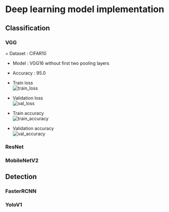 # Deep learning model implementation

## Classification
### VGG
= Dataset : CIFAR10
- Model : VGG16 without first two pooling layers
- Accuracy : 95.0
- Train loss <br>
![train_loss](https://github.com/99kenny/deeplearning-models/assets/57697721/5453d8be-1bf0-459e-86a2-f3c5d6008dab)
- Validation loss<br>
![val_loss](https://github.com/99kenny/deeplearning-models/assets/57697721/0960a2f4-1049-40b0-958c-ea7a1e81b471)

- Train accuracy<br>
![train_accuracy](https://github.com/99kenny/deeplearning-models/assets/57697721/a6dc28bd-cda0-48e8-9608-c87f449c81b4)
- Validation accuracy<br> 
![val_accuracy](https://github.com/99kenny/deeplearning-models/assets/57697721/86d29f59-c35b-47ba-9204-c3dfba83f327)

### ResNet
### MobileNetV2

## Detection
### FasterRCNN
### YoloV1

